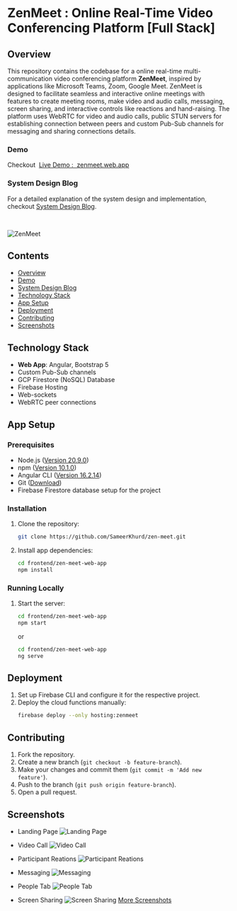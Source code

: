 # ZenMeet : Online Real-Time Video Conferencing Platform [Full Stack]

## Overview

This repository contains the codebase for a online real-time multi-communication video conferencing platform **ZenMeet**, inspired by applications like Microsoft Teams, Zoom, Google Meet. ZenMeet is designed to facilitate seamless and interactive online meetings with features to create meeting rooms, make video and audio calls, messaging, screen sharing, and interactive controls like reactions and hand-raising.
The platform uses WebRTC for video and audio calls, public STUN servers for establishing connection between peers and custom Pub-Sub channels for messaging and sharing connections details.
<br />

### Demo

Checkout&nbsp; [Live Demo : &nbsp;zenmeet.web.app ](https://zenmeet.web.app/)

### System Design Blog

For a detailed explanation of the system design and implementation, checkout [System Design Blog](https://medium.com/@sameerkhurd/from-design-to-demo-building-a-full-stack-video-conferencing-platform-like-zoom-microsoft-teams-761ec676d237).

<br />

![ZenMeet](screenshots/0_zenmeet-banner.png)

## Contents

- [Overview](#overview)
- [Demo](#demo)
- [System Design Blog](#system-design-blog)
- [Technology Stack](#technology-stack)
- [App Setup](#app-setup)
- [Deployment](#deployment)
- [Contributing](#contributing)
- [Screenshots](#screenshots)

## Technology Stack

- **Web App**: Angular, Bootstrap 5
- Custom Pub-Sub channels
- GCP Firestore (NoSQL) Database
- Firebase Hosting
- Web-sockets
- WebRTC peer connections

## App Setup

### Prerequisites

- Node.js ([Version 20.9.0](https://nodejs.org/en/blog/release/v20.9.0))
- npm ([Version 10.1.0](https://www.npmjs.com/package/npm/v/10.1.0))
- Angular CLI ([Version 16.2.14](https://www.npmjs.com/package/@angular/cli/v/16.2.14))
- Git ([Download](https://git-scm.com/downloads))
- Firebase Firestore database setup for the project

### Installation

1. Clone the repository:
   ```sh
   git clone https://github.com/SameerKhurd/zen-meet.git
   ```
2. Install app dependencies:
   ```sh
   cd frontend/zen-meet-web-app
   npm install
   ```

### Running Locally

1. Start the server:

   ```sh
   cd frontend/zen-meet-web-app
   npm start
   ```

   or

   ```sh
   cd frontend/zen-meet-web-app
   ng serve
   ```

## Deployment

1. Set up Firebase CLI and configure it for the respective project.
2. Deploy the cloud functions manually:
   ```sh
   firebase deploy --only hosting:zenmeet
   ```

## Contributing

1. Fork the repository.
2. Create a new branch (`git checkout -b feature-branch`).
3. Make your changes and commit them (`git commit -m 'Add new feature'`).
4. Push to the branch (`git push origin feature-branch`).
5. Open a pull request.

## Screenshots

- Landing Page
  ![Landing Page](screenshots/1_landing_page.png)

- Video Call
  ![Video Call](screenshots/2_video_call.png)

- Participant Reations
  ![Participant Reations](screenshots/3_participant_reactions.png)

- Messaging
  ![Messaging](screenshots/4_messaging.png)

- People Tab
  ![People Tab](screenshots/5_people_tab.png)

- Screen Sharing
  ![Screen Sharing](screenshots/6_screen_sharing.png)
  [More Screenshots](./screenshots/)
